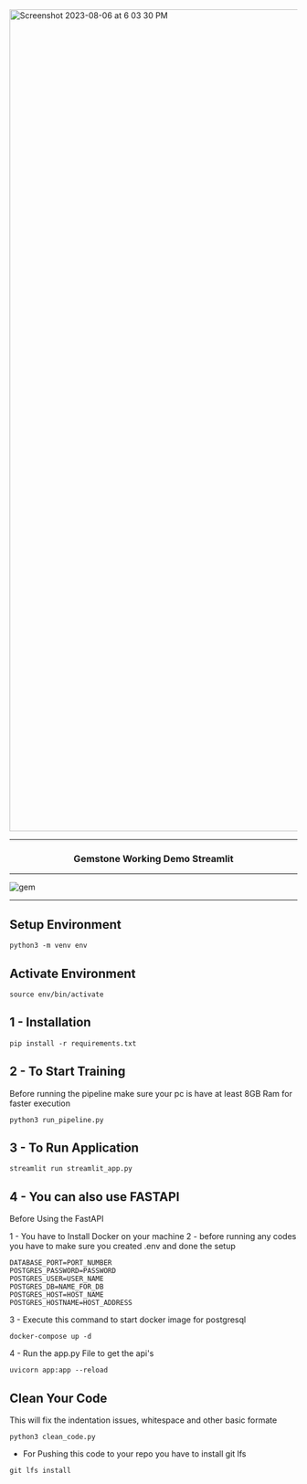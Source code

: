<img width="1440" alt="Screenshot 2023-08-06 at 6 03 30 PM" src="https://github.com/thanseefpp/Gemstone-Price-Prediction/assets/62167887/8ff4ef58-0772-4984-a4bc-05471c4019cb">

---
<h3 align="center">Gemstone Working Demo Streamlit</h3>

---

![gem](https://github.com/thanseefpp/Gemstone-Price-Prediction/assets/62167887/8bdb312a-4da0-4f26-99af-c156c4544060)


---
## Setup Environment

```
python3 -m venv env
```

## Activate Environment

```
source env/bin/activate
```

## 1 - Installation

```
pip install -r requirements.txt
```

## 2 - To Start Training 

<p>
Before running the pipeline make sure your pc is have at least 8GB Ram for faster execution
</p>

```
python3 run_pipeline.py
```

## 3 - To Run Application

```
streamlit run streamlit_app.py
```

## 4 - You can also use FASTAPI
Before Using the FastAPI

1 - You have to Install Docker on your machine
2 - before running any codes you have to make sure you created .env and done the setup
```
DATABASE_PORT=PORT_NUMBER
POSTGRES_PASSWORD=PASSWORD
POSTGRES_USER=USER_NAME
POSTGRES_DB=NAME_FOR_DB
POSTGRES_HOST=HOST_NAME
POSTGRES_HOSTNAME=HOST_ADDRESS
```
3 - Execute this command to start docker image for postgresql

```
docker-compose up -d
```
4 - Run the app.py File to get the api's

```
uvicorn app:app --reload
```

## Clean Your Code

<p>
    This will fix the indentation issues, whitespace and other basic formate
</p>

```
python3 clean_code.py
```

- For Pushing this code to your repo you have to install git lfs

```
git lfs install
```